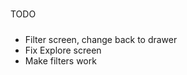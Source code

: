 #####

TODO

#####

- Filter screen, change back to drawer
- Fix Explore screen
- Make filters work
